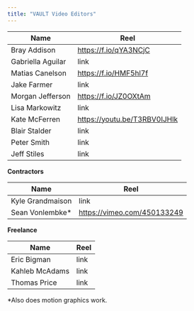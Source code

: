 ```yaml
---
title: "VAULT Video Editors"
---
```

Name | Reel
--|--
Bray Addison | https://f.io/qYA3NCjC
Gabriella Aguilar | link
Matias Canelson | https://f.io/HMF5hl7f
Jake Farmer | link
Morgan Jefferson | https://f.io/JZ0OXtAm
Lisa Markowitz | link
Kate McFerren | https://youtu.be/T3RBV0IJHlk
Blair Stalder | link
Peter Smith | link
Jeff Stiles | link

**Contractors**

Name | Reel
-- | --
Kyle Grandmaison | link
Sean Vonlembke* | https://vimeo.com/450133249

**Freelance**

Name | Reel
-- | --
Eric Bigman | link
Kahleb McAdams | link
Thomas Price | link

*Also does motion graphics work.